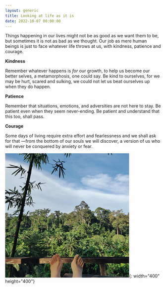 ```yaml
---
layout: generic
title: Looking at life as it is
date: 2022-10-07 00:00:00
---
```

Things happening in our lives might not be as good as we want them to be, but sometimes it is not as bad as we thought. Our job as mere human beings is just to face whatever life throws at us, with kindness, patience and courage.&nbsp;

**Kindness**

Remember whatever happens is *for* our growth, to help us become our better selves, a metamorphosis, one could say. Be kind to ourselves, for we may be hurt, scared and sulking, we could not let us beat ourselves up when they do happen.&nbsp;

**Patience**

Remember that situations, emotions, and adversities are not here to stay. Be patient even when they seem never-ending. Be patient and understand that this too, shall pass.&nbsp;

**Courage**

Some days of living require extra effort and fearlessness and we shall ask for that —from the bottom of our souls we will discover, a version of us who will never be conquered by anxiety or fear.

![](/uploads/blogoct-1.png){: width="400" height="400"}